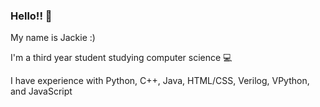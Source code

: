 ### Hello!! 👋

My name is Jackie :)

I'm a third year student studying computer science :computer:

I have experience with Python, C++, Java, HTML/CSS, Verilog, VPython, and JavaScript 


<!--
**Jackiev5/Jackiev5** is a ✨ _special_ ✨ repository because its `README.md` (this file) appears on your GitHub profile.

Here are some ideas to get you started:

- 🔭 I’m currently working on ...
- 🌱 I’m currently learning ...
- 👯 I’m looking to collaborate on ...
- 🤔 I’m looking for help with ...
- 💬 Ask me about ...
- 📫 How to reach me: ...
- 😄 Pronouns: ...
- ⚡ Fun fact: ...
-->
